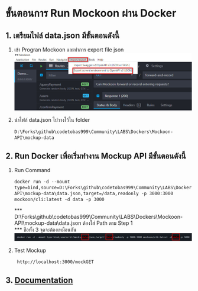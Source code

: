 
# ขั้นตอนการ Run Mockoon ผ่าน Docker

## 1. เตรียมไฟล์ data.json มีขั้นตอนดังนี้
     
   1. เข้า Progran Mockoon และทำการ export file json
     ![export-json-1.jpg](https://github.com/codetobas999/Community/blob/main/LABS/Dockers/Mockoon-API/images/export-json-1.jpg)
     
   2. นำไฟล์ data.json ไปวางไว้ใน folder 
   
          D:\Forks\github\codetobas999\Community\LABS\Dockers\Mockoon-API\mockup-data

## 2. Run Docker เพื่อเริ่มทำงาน Mockup API มีขั้นตอนดังนี้

   1. Run Command
          
          docker run -d --mount type=bind,source=D:\Forks\github\codetobas999\Community\LABS\Dockers\Mockoon-API\mockup-data\data.json,target=/data,readonly -p 3000:3000 mockoon/cli:latest -d data -p 3000
        
        *** D:\Forks\github\codetobas999\Community\LABS\Dockers\Mockoon-API\mockup-data\data.json ต้องใส่ Path ตาม Step 1   
        *** ชือทั้ง 3 จุดจะต้องเหมือนกัน 
       ![export-json-2.jpg](https://github.com/codetobas999/Community/blob/main/LABS/Dockers/Mockoon-API/images/export-json-2.jpg)
  3. Test Mockup
          
          http://localhost:3000/mockGET


## 3. [Documentation](https://mockoon.com/docs/latest/about/)
